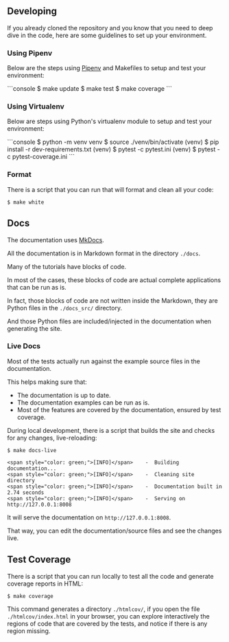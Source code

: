 ## Developing

If you already cloned the repository and you know that you need to deep dive
in the code, here are some guidelines to set up your environment.

### Using Pipenv

Below are the steps using [Pipenv](https://pipenv.pypa.io/en/latest/) and
Makefiles to setup and test your environment:

<div class="termy">
```console
$ make update
$ make test
$ make coverage
```
</div>

### Using Virtualenv

Below are steps using Python's virtualenv module to setup and test your
environment:

<div class="termy">
```console
$ python -m venv venv
$ source ./venv/bin/activate
(venv) $ pip install -r dev-requirements.txt 
(venv) $ pytest -c pytest.ini
(venv) $ pytest -c pytest-coverage.ini
```
</div>


### Format

There is a script that you can run that will format and clean all your code:

<div class="termy">

```console
$ make white
```

</div>

## Docs

The documentation uses <a href="https://www.mkdocs.org/" class="external-link" target="_blank">MkDocs</a>.

All the documentation is in Markdown format in the directory `./docs`.

Many of the tutorials have blocks of code.

In most of the cases, these blocks of code are actual complete applications
that can be run as is.

In fact, those blocks of code are not written inside the Markdown, they are
Python files in the `./docs_src/` directory.

And those Python files are included/injected in the documentation when
generating the site.

### Live Docs

Most of the tests actually run against the example source files in the
documentation.

This helps making sure that:

* The documentation is up to date.
* The documentation examples can be run as is.
* Most of the features are covered by the documentation, ensured by test coverage.

During local development, there is a script that builds the site and checks
for any changes, live-reloading:

<div class="termy">

```console
$ make docs-live

<span style="color: green;">[INFO]</span>    -  Building documentation...
<span style="color: green;">[INFO]</span>    -  Cleaning site directory
<span style="color: green;">[INFO]</span>    -  Documentation built in 2.74 seconds
<span style="color: green;">[INFO]</span>    -  Serving on http://127.0.0.1:8008
```

</div>

It will serve the documentation on `http://127.0.0.1:8008`.

That way, you can edit the documentation/source files and see the changes live.

## Test Coverage

There is a script that you can run locally to test all the code and generate
coverage reports in HTML:

<div class="termy">

```console
$ make coverage
```

</div>

This command generates a directory `./htmlcov/`, if you open the file
`./htmlcov/index.html` in your browser, you can explore interactively the
regions of code that are covered by the tests, and notice if there is any
region missing.